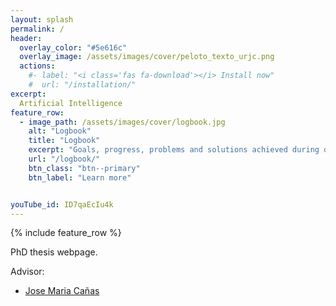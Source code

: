 ```yaml
---
layout: splash
permalink: /
header:
  overlay_color: "#5e616c"
  overlay_image: /assets/images/cover/peloto_texto_urjc.png
  actions:
    #- label: "<i class='fas fa-download'></i> Install now"
    #  url: "/installation/"
excerpt: 
  Artificial Intelligence
feature_row:
  - image_path: /assets/images/cover/logbook.jpg
    alt: "Logbook"
    title: "Logbook"
    excerpt: "Goals, progress, problems and solutions achieved during development"
    url: "/logbook/"
    btn_class: "btn--primary"
    btn_label: "Learn more"


youTube_id: ID7qaEcIu4k
---
```


{% include feature_row %}

PhD thesis webpage.

Advisor:

- [Jose Maria Cañas](https://gsyc.urjc.es/jmplaza/)

